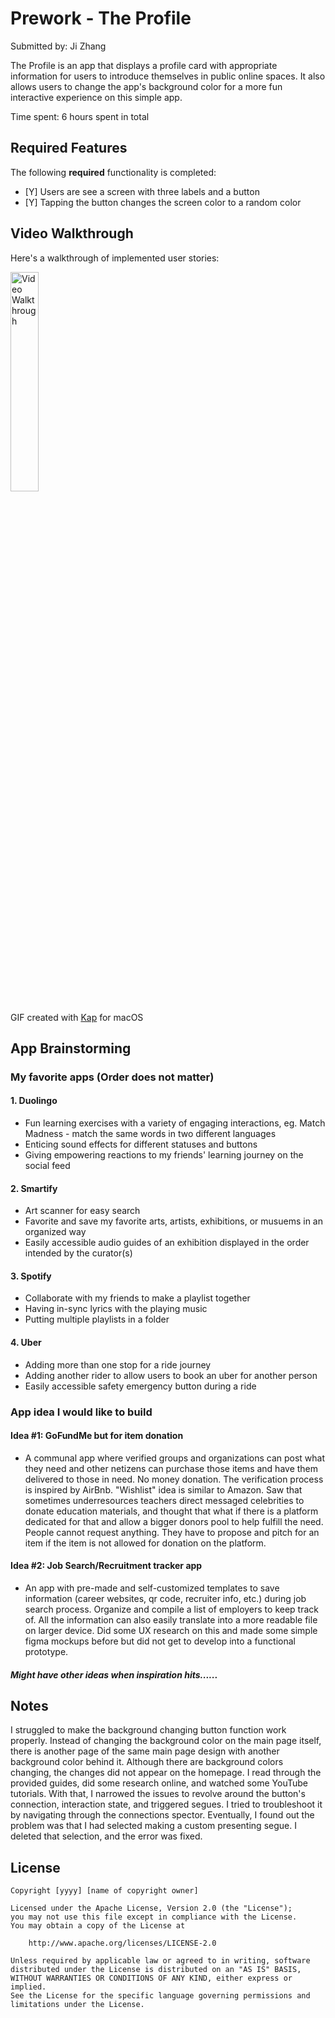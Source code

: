 # Prework - The Profile

Submitted by: Ji Zhang

The Profile is an app that displays a profile card with appropriate information for users to introduce themselves in public online spaces.
It also allows users to change the app's background color for a more fun interactive experience on this simple app. 

Time spent: 6 hours spent in total

## Required Features

The following **required** functionality is completed:

- [Y] Users are see a screen with three labels and a button
- [Y] Tapping the button changes the screen color to a random color
 
## Video Walkthrough

Here's a walkthrough of implemented user stories:

<img src='https://github.com/jiwagon/iOS101_App/blob/2b1af9484f0019f1423d9f13a626f731742d4fc9/Simulator%20Screen%20Recording%20-%20iPhone%2011%20-%202023-08-27%20at%2019.22.19.gif' title='Video Walkthrough' width='30%' height ='30%' alt='Video Walkthrough' />

GIF created with [Kap](https://getkap.co/) for macOS


## App Brainstorming

### My favorite apps (Order does not matter)

#### 1. Duolingo
- Fun learning exercises with a variety of engaging interactions, eg. Match Madness - match the same words in two different languages
- Enticing sound effects for different statuses and buttons
- Giving empowering reactions to my friends' learning journey on the social feed

#### 2. Smartify
- Art scanner for easy search
- Favorite and save my favorite arts, artists, exhibitions, or musuems in an organized way
- Easily accessible audio guides of an exhibition displayed in the order intended by the curator(s)

#### 3. Spotify
- Collaborate with my friends to make a playlist together
- Having in-sync lyrics with the playing music
- Putting multiple playlists in a folder 

#### 4. Uber
- Adding more than one stop for a ride journey
- Adding another rider to allow users to book an uber for another person
- Easily accessible safety emergency button during a ride


### App idea I would like to build

#### Idea #1: GoFundMe but for item donation 
- A communal app where verified groups and organizations can post what they need and other netizens can purchase those items and have them delivered to those in need. No money donation. The verification process is inspired by AirBnb. "Wishlist" idea is similar to Amazon. Saw that sometimes underresources teachers direct messaged celebrities to donate education materials, and thought that what if there is a platform dedicated for that and allow a bigger donors pool to help fulfill the need. People cannot request anything. They have to propose and pitch for an item if the item is not allowed for donation on the platform. 

#### Idea #2: Job Search/Recruitment tracker app
- An app with pre-made and self-customized templates to save information (career websites, qr code, recruiter info, etc.) during job search process. Organize and compile a list of employers to keep track of. All the information can also easily translate into a more readable file on larger device. Did some UX research on this and made some simple figma mockups before but did not get to develop into a functional prototype.

##### Might have other ideas when inspiration hits......


## Notes

I struggled to make the background changing button function work properly.
Instead of changing the background color on the main page itself, 
there is another page of the same main page design with another background color behind it.
Although there are background colors changing, the changes did not appear on the homepage. 
I read through the provided guides, did some research online, and watched some YouTube tutorials. 
With that, I narrowed the issues to revolve around the button's connection, interaction state, and triggered segues. 
I tried to troubleshoot it by navigating through the connections spector. 
Eventually, I found out the problem was that I had selected making a custom presenting segue.
I deleted that selection, and the error was fixed. 

## License

    Copyright [yyyy] [name of copyright owner]

    Licensed under the Apache License, Version 2.0 (the "License");
    you may not use this file except in compliance with the License.
    You may obtain a copy of the License at

        http://www.apache.org/licenses/LICENSE-2.0

    Unless required by applicable law or agreed to in writing, software
    distributed under the License is distributed on an "AS IS" BASIS,
    WITHOUT WARRANTIES OR CONDITIONS OF ANY KIND, either express or implied.
    See the License for the specific language governing permissions and
    limitations under the License.
